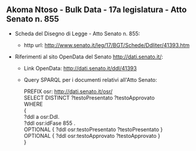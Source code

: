 ## Akoma Ntoso - Bulk Data - 17a legislatura - Atto Senato n. 855 ##

* Scheda del Disegno di Legge - Atto Senato n. 855:
	* http url: http://www.senato.it/leg/17/BGT/Schede/Ddliter/41393.htm

* Riferimenti al sito OpenData del Senato http://dati.senato.it/:
	* Link OpenData: http://dati.senato.it/ddl/41393
	* Query SPARQL per i documenti relativi all'Atto Senato:

        PREFIX osr: <http://dati.senato.it/osr/>  
		SELECT DISTINCT ?testoPresentato ?testoApprovato  
		WHERE  
		{  
		    ?ddl a osr:Ddl.  
		    ?ddl osr:idFase 855 .  
		    OPTIONAL { ?ddl osr:testoPresentato ?testoPresentato }  
		    OPTIONAL { ?ddl osr:testoApprovato ?testoApprovato }  
		}
		